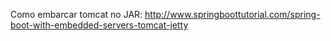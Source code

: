 Como embarcar tomcat no JAR:
http://www.springboottutorial.com/spring-boot-with-embedded-servers-tomcat-jetty
